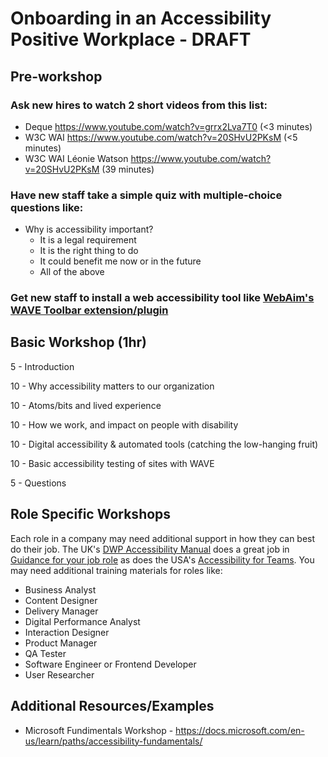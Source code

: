 # Onboarding in an Accessibility Positive Workplace - DRAFT

## Pre-workshop

### Ask new hires to watch 2 short videos from this list:

* Deque https://www.youtube.com/watch?v=grrx2Lva7T0 (<3 minutes)
* W3C WAI https://www.youtube.com/watch?v=20SHvU2PKsM (<5 minutes)
* W3C WAI Léonie Watson https://www.youtube.com/watch?v=20SHvU2PKsM (39 minutes)

### Have new staff take a simple quiz with multiple-choice questions like:

* Why is accessibility important?
    * It is a legal requirement
    * It is the right thing to do
    * It could benefit me now or in the future
    * All of the above

### Get new staff to install a web accessibility tool like [WebAim's WAVE Toolbar extension/plugin](https://wave.webaim.org/extension/)

## Basic Workshop (1hr)

5 - Introduction

10 - Why accessibility matters to our organization

10 - Atoms/bits and lived experience

10 - How we work, and impact on people with disability

10 - Digital accessibility & automated tools (catching the low-hanging fruit)

10 - Basic accessibility testing of sites with WAVE

5 - Questions

## Role Specific Workshops

Each role in a company may need additional support in how they can best do their job. The UK's [DWP Accessibility Manual](https://accessibility-manual.dwp.gov.uk/) does a great job in [Guidance for your job role](https://accessibility-manual.dwp.gov.uk/guidance-for-your-job-role) as does the USA's [Accessibility for Teams](https://accessibility.digital.gov/). You may need additional training materials for roles like:

* Business Analyst
* Content Designer
* Delivery Manager
* Digital Performance Analyst
* Interaction Designer
* Product Manager
* QA Tester
* Software Engineer or Frontend Developer
* User Researcher

## Additional Resources/Examples

* Microsoft Fundimentals Workshop - https://docs.microsoft.com/en-us/learn/paths/accessibility-fundamentals/
